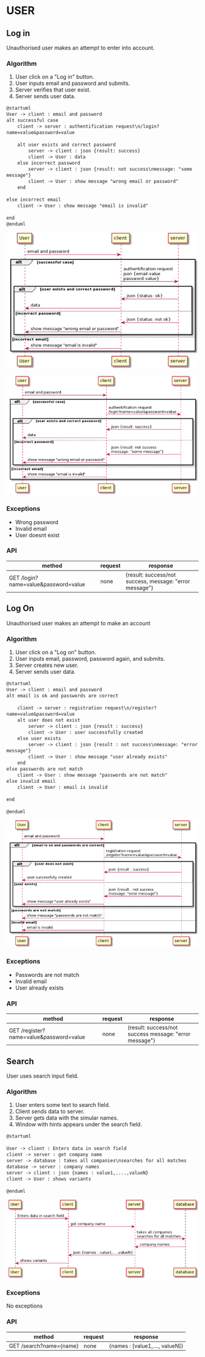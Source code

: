 # USER
## Log in
Unauthorised user makes an attempt to enter into account.

### Algorithm
1. User click on a "Log in" button.
2. User inputs email and password and submits.
3. Server verifies that user exist.
4. Server sends user data.


```
@startuml
User -> client : email and password
alt successful case
    client -> server : authentification request\n/login?name=value&password=value

    alt user exists and correct password
        server -> client : json {result: success}
        client -> User : data
    else incorrect password
        server -> client : json {result: not success\nmessage: "some message"}
        client -> User : show message "wrong email or password"
    end

else incorrect email
    client -> User : show message "email is invalid"

end
@enduml
```
![](https://github.com/MAXSSYPE/IPZ-2/blob/master/doc/images/image_2020-05-13_22-31-49.png)

![](./images/logIn.png)

### Exceptions
* Wrong password
* Invalid email
* User doesnt exist

### API
method | request | response
--- | --- | --- |
GET /login?name=value&password=value | none | {result: success/not success, message: "error message"}
 
## Log On
Unauthorised user makes an attempt to make an account

### Algorithm
1. User click on a "Log on" button.
2. User inputs email, password, password again, and submits.
3. Server creates new user.
4. Server sends user data.

```
@startuml
User -> client : email and password
alt email is ok and passwords are correct 

    client -> server : registration request\n/register?name=value&password=value
    alt user does not exist
        server -> client : json {result : success}
        client -> User : user successfully created
    else user exists
        server -> client : json {result : not success\nmessage: "error message"}
        client -> User : show message "user already exists"
    end
else passwords are not match
    client -> User : show message "passwords are not match"
else invalid email
    client -> User : email is invalid
    
end
    
@enduml
```

![](./images/logOn.png)

### Exceptions
* Passwords are not match
* Invalid email
* User already exists

### API
method | request | response
--- | --- | --- |
GET /register?name=value&password=value | none | {result: success/not success message: "error message"}


## Search
User uses search input field.

### Algorithm
1. User enters some text to search field.
2. Client sends data to server.
3. Server gets data with the simular names.
4. Window with hints appears under the search field.

```
@startuml

User -> client : Enters data in search field
client -> server : get company name
server -> database : takes all companies\nsearches for all matches
database -> server : company names
server -> client : json {names : value1,....,valueN}
client -> User : shows variants 
    
@enduml
```
![](images/search.png)

### Exceptions
No exceptions

### API
method | request | response
--- | --- | --- |
GET /search?name={name} | none | {names : [value1,...., valueN]}